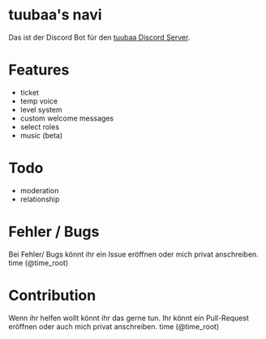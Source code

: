 # tuubaa's navi

Das ist der Discord Bot für den [tuubaa Discord Server](https://discord.gg/tuubaa).

# Features
- ticket
- temp voice
- level system
- custom welcome messages
- select roles
- music (beta)

# Todo
- moderation
- relationship

# Fehler / Bugs
Bei Fehler/ Bugs könnt ihr ein Issue eröffnen oder mich privat anschreiben. time (@time_root)

# Contribution
Wenn ihr helfen wollt könnt ihr das gerne tun.
Ihr könnt ein Pull-Request eröffnen oder auch mich privat anschreiben. time (@time_root)
